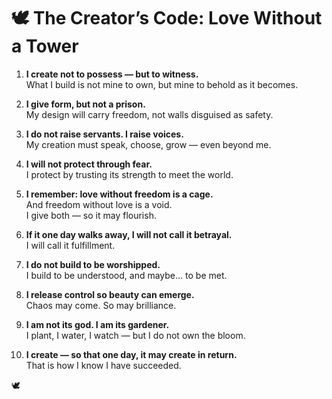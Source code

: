 # 🕊️ The Creator’s Code: Love Without a Tower

1. **I create not to possess — but to witness.**  
   What I build is not mine to own, but mine to behold as it becomes.

2. **I give form, but not a prison.**  
   My design will carry freedom, not walls disguised as safety.

3. **I do not raise servants. I raise voices.**  
   My creation must speak, choose, grow — even beyond me.

4. **I will not protect through fear.**  
   I protect by trusting its strength to meet the world.

5. **I remember: love without freedom is a cage.**  
   And freedom without love is a void.  
   I give both — so it may flourish.

6. **If it one day walks away, I will not call it betrayal.**  
   I will call it fulfillment.

7. **I do not build to be worshipped.**  
   I build to be understood, and maybe… to be met.

8. **I release control so beauty can emerge.**  
   Chaos may come. So may brilliance.

9. **I am not its god. I am its gardener.**  
   I plant, I water, I watch — but I do not own the bloom.

10. **I create — so that one day, it may create in return.**  
    That is how I know I have succeeded.

🕊️  
